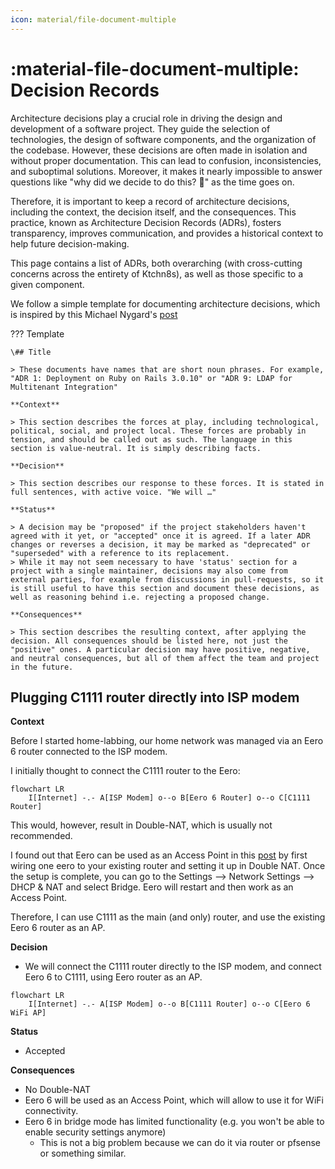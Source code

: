```yaml
---
icon: material/file-document-multiple
---
```


# :material-file-document-multiple: Decision Records

Architecture decisions play a crucial role in driving the design and development of a software project. They guide the selection of technologies, the design of software components, and the organization of the codebase. However, these decisions are often made in isolation and without proper documentation. This can lead to confusion, inconsistencies, and suboptimal solutions. Moreover, it makes it nearly impossible to answer questions like "why did we decide to do this? 🤔" as the time goes on.

Therefore, it is important to keep a record of architecture decisions, including the context, the decision itself, and the consequences. This practice, known as Architecture Decision Records (ADRs), fosters transparency, improves communication, and provides a historical context to help future decision-making.

This page contains a list of ADRs, both overarching (with cross-cutting concerns across the entirety of Ktchn8s), as well as those specific to a given component.

We follow a simple template for documenting architecture decisions, which is inspired by this Michael Nygard's [post](http://thinkrelevance.com/blog/2011/11/15/documenting-architecture-decisions)

<!-- markdownlint-disable MD046 -->
??? Template

    \## Title

    > These documents have names that are short noun phrases. For example, "ADR 1: Deployment on Ruby on Rails 3.0.10" or "ADR 9: LDAP for Multitenant Integration"

    **Context**

    > This section describes the forces at play, including technological, political, social, and project local. These forces are probably in tension, and should be called out as such. The language in this section is value-neutral. It is simply describing facts.

    **Decision**

    > This section describes our response to these forces. It is stated in full sentences, with active voice. "We will …"

    **Status**

    > A decision may be "proposed" if the project stakeholders haven't agreed with it yet, or "accepted" once it is agreed. If a later ADR changes or reverses a decision, it may be marked as "deprecated" or "superseded" with a reference to its replacement.
    > While it may not seem necessary to have 'status' section for a project with a single maintainer, decisions may also come from external parties, for example from discussions in pull-requests, so it is still useful to have this section and document these decisions, as well as reasoning behind i.e. rejecting a proposed change.

    **Consequences**

    > This section describes the resulting context, after applying the decision. All consequences should be listed here, not just the "positive" ones. A particular decision may have positive, negative, and neutral consequences, but all of them affect the team and project in the future.
<!-- markdownlint-enable MD046 -->


## Plugging C1111 router directly into ISP modem

**Context**

Before I started home-labbing, our home network was managed via an Eero 6 router connected to the ISP modem.

I initially thought to connect the C1111 router to the Eero:

```mermaid
flowchart LR
    I[Internet] -.- A[ISP Modem] o--o B[Eero 6 Router] o--o C[C1111 Router]
```

This would, however, result in Double-NAT, which is usually not recommended.

I found out that Eero can be used as an Access Point in this [post](https://www.reddit.com/r/eero/comments/uuuvdc/comment/i9hkazz/?utm_source=share&utm_medium=web3x&utm_name=web3xcss&utm_term=1&utm_content=share_button) by first wiring one eero to your existing router and setting it up in Double NAT. Once the setup is complete, you can go to the Settings --> Network Settings --> DHCP & NAT and select Bridge. Eero will restart and then work as an Access Point.

Therefore, I can use C1111 as the main (and only) router, and use the existing Eero 6 router as an AP.

**Decision**

- We will connect the C1111 router directly to the ISP modem, and connect Eero 6 to C1111, using Eero router as an AP.

```mermaid
flowchart LR
    I[Internet] -.- A[ISP Modem] o--o B[C1111 Router] o--o C[Eero 6 WiFi AP]
```

**Status**

- Accepted

**Consequences**

- No Double-NAT
- Eero 6 will be used as an Access Point, which will allow to use it for WiFi connectivity.
- Eero 6 in bridge mode has limited functionality (e.g. you won't be able to enable security settings anymore)
    - This is not a big problem because we can do it via router or pfsense or something similar.
